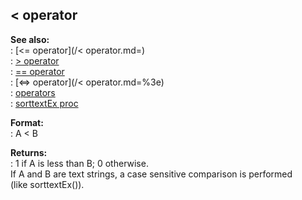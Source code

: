 ## \< operator    
**See also:**    
:   [\<= operator](/&lt; operator.md=)    
:   [\> operator](/operator/%3e)    
:   [== operator](/operator/==)    
:   [\<=\> operator](/&lt; operator.md=%3e)    
:   [operators](/operator)    
:   [sorttextEx proc](/proc/sorttextEx)    
<!-- -->    
**Format:**    
:   A \< B    
<!-- -->    
**Returns:**    
:   1 if A is less than B; 0 otherwise.    
If A and B are text strings, a case sensitive comparison is performed    
(like sorttextEx()).  